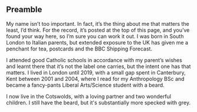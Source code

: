 ## Preamble

My name isn’t too important. In fact, it’s the thing about me that matters the least, I’d think. For the record, it’s posted at the top of this page, and you’ve found your way here, so I’m sure you can work it out. I was born in South London to Italian parents, but extended exposure to the UK has given me a penchant for tea, postcards and the BBC Shipping Forecast.
 
I attended good Catholic schools in accordance with my parent’s wishes and learnt there that it’s not the label one carries, but the intent one has that matters. I lived in London until 2019, with a small gap spent in Canterbury, Kent between 2001 and 2004, where I read for my Anthropology BSc and became a fancy-pants Liberal Arts/Science student with a beard. 

I now live in the Cotswolds, with a loving partner and two wonderful children. I still have the beard, but it's substantially more specked with grey. 
